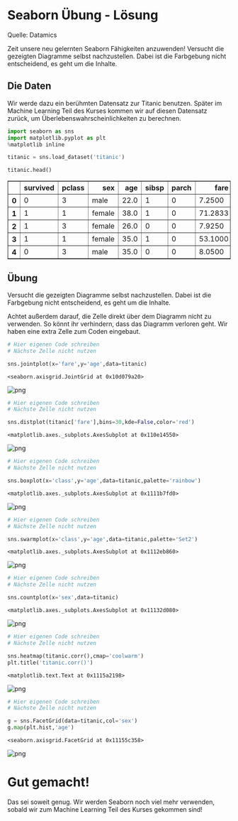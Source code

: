 # Seaborn Übung - Lösung

Quelle: Datamics

Zeit unsere neu gelernten Seaborn Fähigkeiten anzuwenden! Versucht die gezeigten Diagramme selbst nachzustellen. Dabei ist die Farbgebung nicht entscheidend, es geht um die Inhalte.
## Die Daten
Wir werde dazu ein berühmten Datensatz zur Titanic benutzen. Später im Machine Learning Teil des Kurses kommen wir auf diesen Datensatz zurück, um Überlebenswahrscheinlichkeiten zu berechnen.


```python
import seaborn as sns
import matplotlib.pyplot as plt
%matplotlib inline
```


```python
titanic = sns.load_dataset('titanic')
```


```python
titanic.head()
```




<div>
<style>
    .dataframe thead tr:only-child th {
        text-align: right;
    }

    .dataframe thead th {
        text-align: left;
    }

    .dataframe tbody tr th {
        vertical-align: top;
    }
</style>
<table border="1" class="dataframe">
  <thead>
    <tr style="text-align: right;">
      <th></th>
      <th>survived</th>
      <th>pclass</th>
      <th>sex</th>
      <th>age</th>
      <th>sibsp</th>
      <th>parch</th>
      <th>fare</th>
      <th>embarked</th>
      <th>class</th>
      <th>who</th>
      <th>adult_male</th>
      <th>deck</th>
      <th>embark_town</th>
      <th>alive</th>
      <th>alone</th>
    </tr>
  </thead>
  <tbody>
    <tr>
      <th>0</th>
      <td>0</td>
      <td>3</td>
      <td>male</td>
      <td>22.0</td>
      <td>1</td>
      <td>0</td>
      <td>7.2500</td>
      <td>S</td>
      <td>Third</td>
      <td>man</td>
      <td>True</td>
      <td>NaN</td>
      <td>Southampton</td>
      <td>no</td>
      <td>False</td>
    </tr>
    <tr>
      <th>1</th>
      <td>1</td>
      <td>1</td>
      <td>female</td>
      <td>38.0</td>
      <td>1</td>
      <td>0</td>
      <td>71.2833</td>
      <td>C</td>
      <td>First</td>
      <td>woman</td>
      <td>False</td>
      <td>C</td>
      <td>Cherbourg</td>
      <td>yes</td>
      <td>False</td>
    </tr>
    <tr>
      <th>2</th>
      <td>1</td>
      <td>3</td>
      <td>female</td>
      <td>26.0</td>
      <td>0</td>
      <td>0</td>
      <td>7.9250</td>
      <td>S</td>
      <td>Third</td>
      <td>woman</td>
      <td>False</td>
      <td>NaN</td>
      <td>Southampton</td>
      <td>yes</td>
      <td>True</td>
    </tr>
    <tr>
      <th>3</th>
      <td>1</td>
      <td>1</td>
      <td>female</td>
      <td>35.0</td>
      <td>1</td>
      <td>0</td>
      <td>53.1000</td>
      <td>S</td>
      <td>First</td>
      <td>woman</td>
      <td>False</td>
      <td>C</td>
      <td>Southampton</td>
      <td>yes</td>
      <td>False</td>
    </tr>
    <tr>
      <th>4</th>
      <td>0</td>
      <td>3</td>
      <td>male</td>
      <td>35.0</td>
      <td>0</td>
      <td>0</td>
      <td>8.0500</td>
      <td>S</td>
      <td>Third</td>
      <td>man</td>
      <td>True</td>
      <td>NaN</td>
      <td>Southampton</td>
      <td>no</td>
      <td>True</td>
    </tr>
  </tbody>
</table>
</div>



## Übung
Versucht die gezeigten Diagramme selbst nachzustellen. Dabei ist die Farbgebung nicht entscheidend, es geht um die Inhalte.

Achtet außerdem darauf, die Zelle direkt über dem Diagramm nicht zu verwenden. So könnt ihr verhindern, dass das Diagramm verloren geht. Wir haben eine extra Zelle zum Coden eingebaut.


```python
# Hier eigenen Code schreiben
# Nächste Zelle nicht nutzen
```


```python
sns.jointplot(x='fare',y='age',data=titanic)
```




    <seaborn.axisgrid.JointGrid at 0x10d079a20>




    
![png](/home/stefan/Code/Github_ContactStefanBauer/Cheatsheets-Python/02_DataScience/05_Seaborn/Markdown/08-Loesung_Seaborn_Uebung_6_1.png)
    



```python
# Hier eigenen Code schreiben
# Nächste Zelle nicht nutzen
```


```python
sns.distplot(titanic['fare'],bins=30,kde=False,color='red')
```




    <matplotlib.axes._subplots.AxesSubplot at 0x110e14550>




    
![png](/home/stefan/Code/Github_ContactStefanBauer/Cheatsheets-Python/02_DataScience/05_Seaborn/Markdown/08-Loesung_Seaborn_Uebung_8_1.png)
    



```python
# Hier eigenen Code schreiben
# Nächste Zelle nicht nutzen
```


```python
sns.boxplot(x='class',y='age',data=titanic,palette='rainbow')
```




    <matplotlib.axes._subplots.AxesSubplot at 0x1111b7fd0>




    
![png](/home/stefan/Code/Github_ContactStefanBauer/Cheatsheets-Python/02_DataScience/05_Seaborn/Markdown/08-Loesung_Seaborn_Uebung_10_1.png)
    



```python
# Hier eigenen Code schreiben
# Nächste Zelle nicht nutzen
```


```python
sns.swarmplot(x='class',y='age',data=titanic,palette='Set2')
```




    <matplotlib.axes._subplots.AxesSubplot at 0x1112eb860>




    
![png](/home/stefan/Code/Github_ContactStefanBauer/Cheatsheets-Python/02_DataScience/05_Seaborn/Markdown/08-Loesung_Seaborn_Uebung_12_1.png)
    



```python
# Hier eigenen Code schreiben
# Nächste Zelle nicht nutzen
```


```python
sns.countplot(x='sex',data=titanic)
```




    <matplotlib.axes._subplots.AxesSubplot at 0x11132d080>




    
![png](/home/stefan/Code/Github_ContactStefanBauer/Cheatsheets-Python/02_DataScience/05_Seaborn/Markdown/08-Loesung_Seaborn_Uebung_14_1.png)
    



```python
# Hier eigenen Code schreiben
# Nächste Zelle nicht nutzen
```


```python
sns.heatmap(titanic.corr(),cmap='coolwarm')
plt.title('titanic.corr()')
```




    <matplotlib.text.Text at 0x1115a2198>




    
![png](/home/stefan/Code/Github_ContactStefanBauer/Cheatsheets-Python/02_DataScience/05_Seaborn/Markdown/08-Loesung_Seaborn_Uebung_16_1.png)
    



```python
# Hier eigenen Code schreiben
# Nächste Zelle nicht nutzen
```


```python
g = sns.FacetGrid(data=titanic,col='sex')
g.map(plt.hist,'age')
```




    <seaborn.axisgrid.FacetGrid at 0x11155c358>




    
![png](/home/stefan/Code/Github_ContactStefanBauer/Cheatsheets-Python/02_DataScience/05_Seaborn/Markdown/08-Loesung_Seaborn_Uebung_18_1.png)
    


# Gut gemacht!

Das sei soweit genug. Wir werden Seaborn noch viel mehr verwenden, sobald wir zum Machine Learning Teil des Kurses gekommen sind!
